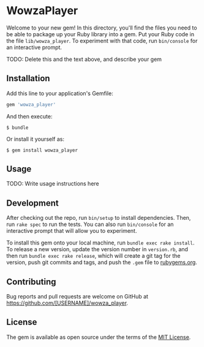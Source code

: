 # WowzaPlayer

Welcome to your new gem! In this directory, you'll find the files you need to be able to package up your Ruby library into a gem. Put your Ruby code in the file `lib/wowza_player`. To experiment with that code, run `bin/console` for an interactive prompt.

TODO: Delete this and the text above, and describe your gem

## Installation

Add this line to your application's Gemfile:

```ruby
gem 'wowza_player'
```

And then execute:

    $ bundle

Or install it yourself as:

    $ gem install wowza_player

## Usage

TODO: Write usage instructions here

## Development

After checking out the repo, run `bin/setup` to install dependencies. Then, run `rake spec` to run the tests. You can also run `bin/console` for an interactive prompt that will allow you to experiment.

To install this gem onto your local machine, run `bundle exec rake install`. To release a new version, update the version number in `version.rb`, and then run `bundle exec rake release`, which will create a git tag for the version, push git commits and tags, and push the `.gem` file to [rubygems.org](https://rubygems.org).

## Contributing

Bug reports and pull requests are welcome on GitHub at https://github.com/[USERNAME]/wowza_player.


## License

The gem is available as open source under the terms of the [MIT License](http://opensource.org/licenses/MIT).

